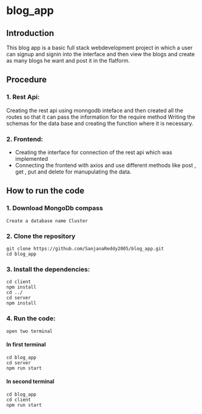 # blog_app

## Introduction

This blog app is a basic full stack webdevelopment project in which a user can signup and signin into the interface and then view the blogs and create as many blogs he want and post it in the flatform.

## Procedure

### 1. Rest Api:
Creating the rest api using monngodb inteface and then created all the routes so that it can pass the information for the require method
Writing the schemas for the data base and creating the function where it is necessary.
### 2. Frontend:
- Creating the interface for connection of the rest api which was implemented
- Connecting the frontend with axios and use different methods like post , get , put and delete for manupulating the data.
## How to run the code

### 1. Download MongoDb compass
    Create a database name Cluster
### 2. Clone the repository
    git clone https://github.com/SanjanaReddy2005/blog_app.git
    cd blog_app
### 3. Install the dependencies:
    cd client 
    npm install
    cd ../
    cd server
    npm install
### 4. Run the code:
    open two terminal
#### In first terminal
    cd blog_app
    cd server 
    npm run start
#### In second terminal
    cd blog_app
    cd client
    npm run start
    
